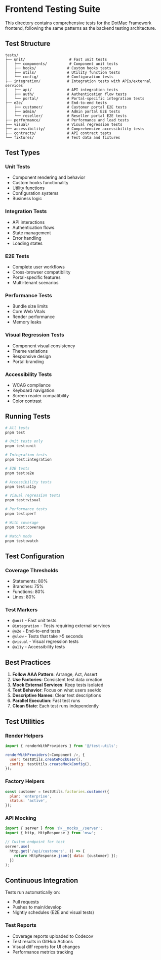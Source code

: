 # Frontend Testing Suite

This directory contains comprehensive tests for the DotMac Framework frontend,
following the same patterns as the backend testing architecture.

## Test Structure

```
tests/
├── unit/                    # Fast unit tests
│   ├── components/          # Component unit tests
│   ├── hooks/              # Custom hooks tests
│   ├── utils/              # Utility function tests
│   └── config/             # Configuration tests
├── integration/            # Integration tests with APIs/external services
│   ├── api/                # API integration tests
│   ├── auth/               # Authentication flow tests
│   └── portal/             # Portal-specific integration tests
├── e2e/                    # End-to-end tests
│   ├── customer/           # Customer portal E2E tests
│   ├── admin/              # Admin portal E2E tests
│   └── reseller/           # Reseller portal E2E tests
├── performance/            # Performance and load tests
├── visual/                 # Visual regression tests
├── accessibility/          # Comprehensive accessibility tests
├── contracts/              # API contract tests
└── fixtures/               # Test data and fixtures
```

## Test Types

### Unit Tests

- Component rendering and behavior
- Custom hooks functionality
- Utility functions
- Configuration systems
- Business logic

### Integration Tests

- API interactions
- Authentication flows
- State management
- Error handling
- Loading states

### E2E Tests

- Complete user workflows
- Cross-browser compatibility
- Portal-specific features
- Multi-tenant scenarios

### Performance Tests

- Bundle size limits
- Core Web Vitals
- Render performance
- Memory leaks

### Visual Regression Tests

- Component visual consistency
- Theme variations
- Responsive design
- Portal branding

### Accessibility Tests

- WCAG compliance
- Keyboard navigation
- Screen reader compatibility
- Color contrast

## Running Tests

```bash
# All tests
pnpm test

# Unit tests only
pnpm test:unit

# Integration tests
pnpm test:integration

# E2E tests
pnpm test:e2e

# Accessibility tests
pnpm test:a11y

# Visual regression tests
pnpm test:visual

# Performance tests
pnpm test:perf

# With coverage
pnpm test:coverage

# Watch mode
pnpm test:watch
```

## Test Configuration

### Coverage Thresholds

- Statements: 80%
- Branches: 75%
- Functions: 80%
- Lines: 80%

### Test Markers

- `@unit` - Fast unit tests
- `@integration` - Tests requiring external services
- `@e2e` - End-to-end tests
- `@slow` - Tests that take >5 seconds
- `@visual` - Visual regression tests
- `@a11y` - Accessibility tests

## Best Practices

1. **Follow AAA Pattern**: Arrange, Act, Assert
2. **Use Factories**: Consistent test data creation
3. **Mock External Services**: Keep tests isolated
4. **Test Behavior**: Focus on what users see/do
5. **Descriptive Names**: Clear test descriptions
6. **Parallel Execution**: Fast test runs
7. **Clean State**: Each test runs independently

## Test Utilities

### Render Helpers

```js
import { renderWithProviders } from '@/test-utils';

renderWithProviders(<Component />, {
  user: testUtils.createMockUser(),
  config: testUtils.createMockConfig(),
});
```

### Factory Helpers

```js
const customer = testUtils.factories.customer({
  plan: 'enterprise',
  status: 'active',
});
```

### API Mocking

```js
import { server } from '@/__mocks__/server';
import { http, HttpResponse } from 'msw';

// Custom endpoint for test
server.use(
  http.get('/api/customers', () => {
    return HttpResponse.json({ data: [customer] });
  })
);
```

## Continuous Integration

Tests run automatically on:

- Pull requests
- Pushes to main/develop
- Nightly schedules (E2E and visual tests)

### Test Reports

- Coverage reports uploaded to Codecov
- Test results in GitHub Actions
- Visual diff reports for UI changes
- Performance metrics tracking
